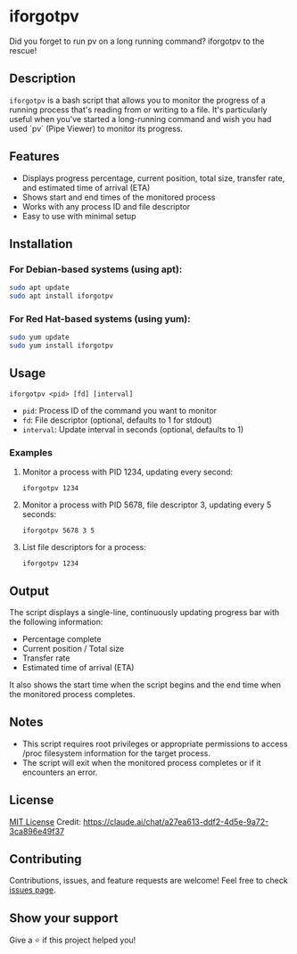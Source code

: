 # iforgotpv

Did you forget to run pv on a long running command? iforgotpv to the rescue!

## Description

`iforgotpv` is a bash script that allows you to monitor the progress of a running process that's reading from or writing to a file. It's particularly useful when you've started a long-running command and wish you had used \`pv\` (Pipe Viewer) to monitor its progress.

## Features

- Displays progress percentage, current position, total size, transfer rate, and estimated time of arrival (ETA)
- Shows start and end times of the monitored process
- Works with any process ID and file descriptor
- Easy to use with minimal setup

## Installation

### For Debian-based systems (using apt):

```bash
sudo apt update
sudo apt install iforgotpv
```

### For Red Hat-based systems (using yum):

```bash
sudo yum update
sudo yum install iforgotpv
```

## Usage

```
iforgotpv <pid> [fd] [interval]
```

- `pid`: Process ID of the command you want to monitor
- `fd`: File descriptor (optional, defaults to 1 for stdout)
- `interval`: Update interval in seconds (optional, defaults to 1)

### Examples

1. Monitor a process with PID 1234, updating every second:
   ```
   iforgotpv 1234
   ```

2. Monitor a process with PID 5678, file descriptor 3, updating every 5 seconds:
   ```
   iforgotpv 5678 3 5
   ```

3. List file descriptors for a process:
   ```
   iforgotpv 1234
   ```

## Output

The script displays a single-line, continuously updating progress bar with the following information:

- Percentage complete
- Current position / Total size
- Transfer rate
- Estimated time of arrival (ETA)

It also shows the start time when the script begins and the end time when the monitored process completes.

## Notes

- This script requires root privileges or appropriate permissions to access /proc filesystem information for the target process.
- The script will exit when the monitored process completes or if it encounters an error.

## License

[MIT License](https://opensource.org/licenses/MIT)
Credit: https://claude.ai/chat/a27ea613-ddf2-4d5e-9a72-3ca896e49f37

## Contributing

Contributions, issues, and feature requests are welcome! Feel free to check [issues page](https://github.com/yourusername/iforgotpv/issues).

## Show your support

Give a ⭐️ if this project helped you!

